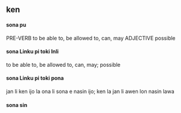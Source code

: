 ## ken

#### sona pu

PRE-VERB to be able to, be allowed to, can, may
ADJECTIVE possible

#### sona Linku pi toki Inli

to be able to, be allowed to, can, may; possible

#### sona Linku pi toki pona

jan li ken ijo la ona li sona e nasin ijo; ken la jan li awen lon nasin lawa

#### sona sin

